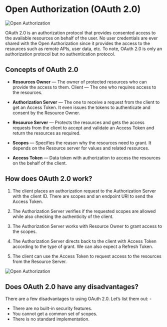 # Open Authorization (OAuth 2.0)

![Open Authorization](https://miro.medium.com/v2/resize:fit:1100/format:webp/1*MDikMrGgdJwA89aU4xXyZg.jpeg)

OAuth 2.0 is an authorization protocol that provides consented access to the available resources on behalf of the user. No user credentials are ever shared with the Open Authorization since it provides the access to the resources such as remote APIs, user data, etc. To note, OAuth 2.0 is only an authorization protocol but no authentication protocol.

## Concepts of OAuth 2.0

- **Resources Owner** — The owner of protected resources who can provide the access to them.
  Client — The one who requires access to the resources.

- **Authorization Server** — The one to receive a request from the client to get an Access Token. It even issues the tokens to authenticate and consent by the Resource Owner.

- **Resource Server** — Protects the resources and gets the access requests from the client to accept and validate an Access Token and return the resources as required.

- **Scopes** — Specifies the reason why the resources need to grant. It depends on the Resource server for values and related resources.

- **Access Token** — Data token with authorization to access the resources on the behalf of the client.

## How does OAuth 2.0 work?

1. The client places an authorization request to the Authorization Server with the client ID. There are scopes and an endpoint URI to send the Access Token.

2. The Authorization Server verifies if the requested scopes are allowed while also checking the authenticity of the client.

3. The Authorization Server works with Resource Owner to grant access to the scopes.

4. The Authorization Server directs back to the client with Access Token according to the type of grant. We can also expect a Refresh Token.

5. The client can use the Access Token to request access to the resources from the Resource Server.

![Open Authorization](https://miro.medium.com/v2/resize:fit:1100/format:webp/1*ClH9ReTIL8qH2_obuH60yQ.jpeg)

## Does OAuth 2.0 have any disadvantages?

There are a few disadvantages to using OAuth 2.0. Let’s list them out: -

- There are no built-in security features.
- You cannot get a common set of scopes.
- There is no standard implementation.
